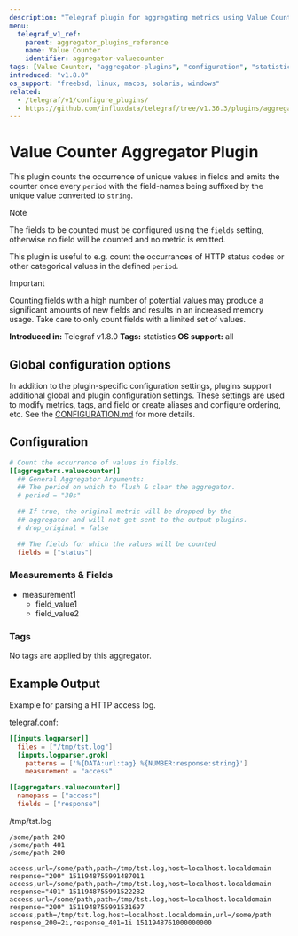 ```yaml
---
description: "Telegraf plugin for aggregating metrics using Value Counter"
menu:
  telegraf_v1_ref:
    parent: aggregator_plugins_reference
    name: Value Counter
    identifier: aggregator-valuecounter
tags: [Value Counter, "aggregator-plugins", "configuration", "statistics"]
introduced: "v1.8.0"
os_support: "freebsd, linux, macos, solaris, windows"
related:
  - /telegraf/v1/configure_plugins/
  - https://github.com/influxdata/telegraf/tree/v1.36.3/plugins/aggregators/valuecounter/README.md, Value Counter Plugin Source
---
```


# Value Counter Aggregator Plugin

This plugin counts the occurrence of unique values in fields and emits the
counter once every `period` with the field-names being suffixed by the unique
value converted to `string`.

> [!NOTE]
> The fields to be counted must be configured using the `fields` setting,
> otherwise no field will be counted and no metric is emitted.

This plugin is useful to e.g. count the occurrances of HTTP status codes or
other categorical values in the defined `period`.

> [!IMPORTANT]
> Counting fields with a high number of potential values may produce a
> significant amounts of new fields and results in an increased memory usage.
> Take care to only count fields with a limited set of values.

**Introduced in:** Telegraf v1.8.0
**Tags:** statistics
**OS support:** all

## Global configuration options <!-- @/docs/includes/plugin_config.md -->

In addition to the plugin-specific configuration settings, plugins support
additional global and plugin configuration settings. These settings are used to
modify metrics, tags, and field or create aliases and configure ordering, etc.
See the [CONFIGURATION.md](/telegraf/v1/configuration/#plugins) for more details.

[CONFIGURATION.md]: ../../../docs/CONFIGURATION.md#plugins

## Configuration

```toml @sample.conf
# Count the occurrence of values in fields.
[[aggregators.valuecounter]]
  ## General Aggregator Arguments:
  ## The period on which to flush & clear the aggregator.
  # period = "30s"

  ## If true, the original metric will be dropped by the
  ## aggregator and will not get sent to the output plugins.
  # drop_original = false

  ## The fields for which the values will be counted
  fields = ["status"]
```

### Measurements & Fields

- measurement1
  - field_value1
  - field_value2

### Tags

No tags are applied by this aggregator.

## Example Output

Example for parsing a HTTP access log.

telegraf.conf:

```toml
[[inputs.logparser]]
  files = ["/tmp/tst.log"]
  [inputs.logparser.grok]
    patterns = ['%{DATA:url:tag} %{NUMBER:response:string}']
    measurement = "access"

[[aggregators.valuecounter]]
  namepass = ["access"]
  fields = ["response"]
```

/tmp/tst.log

```text
/some/path 200
/some/path 401
/some/path 200
```

```text
access,url=/some/path,path=/tmp/tst.log,host=localhost.localdomain response="200" 1511948755991487011
access,url=/some/path,path=/tmp/tst.log,host=localhost.localdomain response="401" 1511948755991522282
access,url=/some/path,path=/tmp/tst.log,host=localhost.localdomain response="200" 1511948755991531697
access,path=/tmp/tst.log,host=localhost.localdomain,url=/some/path response_200=2i,response_401=1i 1511948761000000000
```
